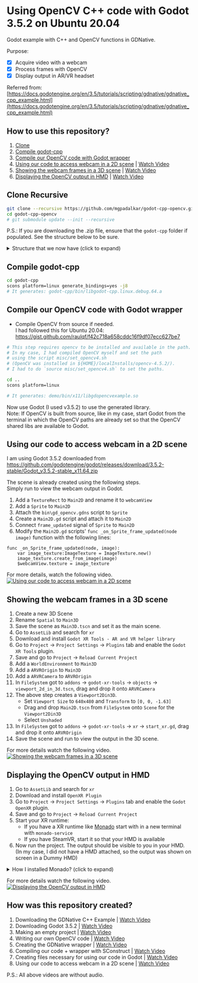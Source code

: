 # Using OpenCV C++ code with Godot 3.5.2 on Ubuntu 20.04
Godot example with C++ and OpenCV functions in GDNative.   

Purpose:   
- [x] Acquire video with a webcam
- [x] Process frames with OpenCV
- [x] Display output in AR/VR headset

Referred from: [https://docs.godotengine.org/en/3.5/tutorials/scripting/gdnative/gdnative_cpp_example.html](https://docs.godotengine.org/en/3.5/tutorials/scripting/gdnative/gdnative_cpp_example.html)


## How to use this repository?
1. [Clone](#clone-recursive)
2. [Compile godot-cpp](#compile-godot-cpp)
3. [Compile our OpenCV code with Godot wrapper](#compile-our-opencv-code-with-godot-wrapper)
4. [Using our code to access webcam in a 2D scene](#using-our-code-to-access-webcam-in-a-2d-scene) | [Watch Video](https://www.youtube.com/watch?v=klEPolEk2aA)
5. [Showing the webcam frames in a 3D scene](#showing-the-webcam-frames-in-a-3d-scene) | [Watch Video](https://www.youtube.com/watch?v=_CPhs4S6hZM)
6. [Displaying the OpenCV output in HMD](#displaying-the-opencv-output-in-hmd) | [Watch Video](https://www.youtube.com/watch?v=34rrUbCTPwg)

## Clone Recursive
```bash
git clone --recursive https://github.com/mgpadalkar/godot-cpp-opencv.git
cd godot-cpp-opencv
# git submodule update --init --recursive
```

P.S.: If you are downloading the .zip file, ensure that the `godot-cpp` folder if populated. See the structure below to be sure.
<details>
  <summary>Structure that we now have (click to expand)</summary>
	
    godot-cpp-opencv                  # the repository
    ├── godot-cpp                     #
    │   ├── godot-headers             #
    │   │   ├── <lots of files>       #
    │   ├── <lots of other files>     #
    ├── demo                          # project folder
    │   ├── bin                       #
    │   │   ├── gd_opencv.gdnlib      #
    │   │   ├── gd_opencv.gdns        #
    │   ├── default_env.tres          #
    │   ├── icon.png                  #
    │   ├── Main2D.tscn               #
    │   ├── Main2D.gd                 #
    │   ├── project.godot             #
    ├── misc                          #
    │   ├── set_opencv4.sh            # my opencv install settings
    ├── README.md                     #
    ├── SConstruct                    #
    ├── src                           # C++ code folder
    │   ├── gd_opencv.h               # header for wrapper to use OpenCV in Godot
    │   ├── gd_opencv.cpp             # wrapper to use OpenCV in Godot
    │   ├── gd_opencv_library.cpp     # library for the wrapper
    │   ├── own_opencv_processing.h   # our OpenCV header
    │   ├── own_opencv_processing.cpp # out OpenCV code
    └── ...
</details>

##  Compile godot-cpp
```bash
cd godot-cpp
scons platform=linux generate_bindings=yes -j8 
# It generates: godot-cpp/bin/libgodot-cpp.linux.debug.64.a
```

## Compile our OpenCV code with Godot wrapper
 - Compile OpenCV from source if needed.   
   I had followed this for Ubuntu 20.04: https://gist.github.com/raulqf/f42c718a658cddc16f9df07ecc627be7

```bash
# This step requires opencv to be installed and available in the path.
# In my case, I had compiled OpenCV myself and set the path
# using the script misc/set_opencv4.sh
# (OpenCV was installed in ${HOME}/localInstalls/opencv-4.5.2/).
# I had to do `source misc/set_opencv4.sh` to set the paths. 

cd ..
scons platform=linux

# It generates: demo/bin/x11/libgdopencvexample.so
```

Now use Godot (I used v3.5.2) to use the generated library.   
Note: If OpenCV is built from source, like in my case,
start Godot from the terminal in which the OpenCV paths are
already set so that the OpenCV shared libs are available to
Godot.


## Using our code to access webcam in a 2D scene
I am using Godot 3.5.2 downloaded from https://github.com/godotengine/godot/releases/download/3.5.2-stable/Godot_v3.5.2-stable_x11.64.zip

The scene is already created using the following steps.  
Simply run to view the webcam output in Godot.   

1. Add a `TextureRect` to `Main2D` and rename it to `webcamView`
2. Add a `Sprite` to `Main2D`
3. Attach the `bin\gd_opencv.gdns` script to `Sprite`
4. Create a `Main2D.gd` script and attach it to `Main2D`
5. Connect `frame_updated` signal of `Sprite` to `Main2D`
6. Modify the `Main2D.gd` scripts' `func _on_Sprite_frame_updated(node image)` function with the following lines:
```gdscript
func _on_Sprite_frame_updated(node, image):
	var image_texture:ImageTexture = ImageTexture.new()
	image_texture.create_from_image(image)
	$webcamView.texture = image_texture
```

For more details, watch the following video.   
[![Using our code to access webcam in a 2D scene](https://img.youtube.com/vi/klEPolEk2aA/0.jpg)](https://www.youtube.com/watch?v=klEPolEk2aA)

## Showing the webcam frames in a 3D scene

1. Create a new 3D Scene
2. Rename `Spatial` to `Main3D`
3. Save the scene as `Main3D.tscn` and set it as the main scene.
4. Go to `AssetLib` and search for `xr`
5. Download and install `Godot XR Tools - AR and VR helper library`
6. Go to `Project` -> `Project Settings` -> `Plugins` tab and enable the `Godot XR Tools` plugin.
7. Save and go to `Project` -> `Reload Current Project`
8. Add a `WorldEnvironment` to `Main3D`
9. Add a `ARVROrigin` to `Main3D`
10. Add a `ARVRCamera` to `ARVROrigin`
11. In `FileSystem` got to `addons` -> `godot-xr-tools` -> `objects` -> `viewport_2d_in_3d.tscn`, drag and drop it onto `ARVRCamera`
12. The above step creates a `Viewport2Din3D`.
    - Set `Viewport Size` to `640x480` and `Transform` to `[0, 0, -1.63]`
    - Drag and drop `Main2D.tscn` from `FileSystem` onto `Scene` for the `Viewport2Din3D`
    - Select `Unshaded`
14. In `FileSystem` got to `addons` -> `godot-xr-tools` -> `xr` -> `start_xr.gd`, drag and drop it onto `ARVROrigin`
15. Save the scene and run to view the output in the 3D scene.

For more details watch the following video.   
[![Showing the webcam frames in a 3D scene](https://img.youtube.com/vi/_CPhs4S6hZM/0.jpg)](https://www.youtube.com/watch?v=_CPhs4S6hZM)


## Displaying the OpenCV output in HMD

1. Go to `AssetLib` and search for `xr`
2. Download and install `OpenXR Plugin`
3. Go to `Project` -> `Project Settings` -> `Plugins` tab and enable the `Godot OpenXR` plugin.
4. Save and go to `Project` -> `Reload Current Project`
5. Start your XR runtime:
   - If you have a XR runtime like [Monado](https://monado.freedesktop.org/) start with in a new terminal with `monado-service`
   - If you have SteamVR, start it so that your HMD is available
6. Now run the project. The output should be visible to you in your HMD.    
   (In my case, I did not have a HMD attached, so the output was shown on screen in a Dummy HMD)

<details>
	<summary>How I installed Monado? (click to expand)</summary>
	
	# the following should be sufficient
	sudo add-apt-repository ppa:monado-xr/monado
	sudo apt-get update
	sudo apt-get install libopenxr-loader1 libopenxr-dev libopenxr1-monado
	sudo apt-get install xr-hardware libopenxr-utils openxr-layer-apidump monado-cli monado-gui
	
	# if you need to build from source, see https://monado.freedesktop.org/getting-started.html#monado-installation
	sudo apt-get install build-essential cmake libgl1-mesa-dev libvulkan-dev libx11-xcb-dev libxcb-dri2-0-dev libxcb-glx0-dev libxcb-icccm4-dev libxcb-keysyms1-dev libxcb-randr0-dev libxrandr-dev libxxf86vm-dev mesa-common-dev
	
	# to run cretain demos on https://gitlab.freedesktop.org/monado/demos, you may also need the following
	sudo apt-get install libsdl2-dev
	sudo apt-get install libglm-dev
	sudo apt-get install glslang-tools

</details>	
	
For more details watch the following video.  
[![Displaying the OpenCV output in HMD](https://img.youtube.com/vi/34rrUbCTPwg/0.jpg)](https://www.youtube.com/watch?v=34rrUbCTPwg)



## How was this repository created?
1. Downloading the GDNative C++ Example | [Watch Video](https://www.youtube.com/watch?v=J4fD2DpdZFY)
2. Downloading Godot 3.5.2 | [Watch Video](https://www.youtube.com/watch?v=uGxEqEZcE34)
3. Making an empty project | [Watch Video](https://www.youtube.com/watch?v=O7mk8gXt0SQ)
4. Writing our own OpenCV code | [Watch Video](https://www.youtube.com/watch?v=fTQO1rdPL2A)
5. Creating the GDNative wrapper | [Watch Video](https://www.youtube.com/watch?v=xmIunfSEQps)
6. Compiling our code + wrapper with SConstruct | [Watch Video](https://www.youtube.com/watch?v=pSwlfsST6oc)
7. Creating files necessary for using our code in Godot | [Watch Video](https://www.youtube.com/watch?v=cGgGFl-IFkk)
8. Using our code to access webcam in a 2D scene | [Watch Video](https://www.youtube.com/watch?v=klEPolEk2aA)
	
P.S.: All above videos are without audio.
